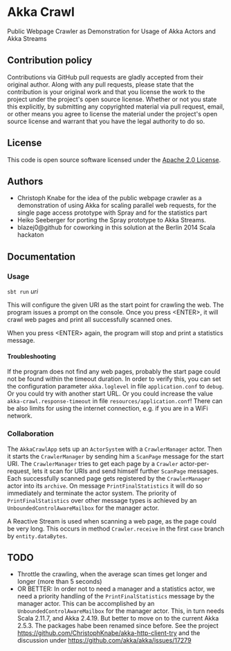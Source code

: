# Akka Crawl #

Public Webpage Crawler as Demonstration for Usage of Akka Actors and Akka Streams

## Contribution policy ##

Contributions via GitHub pull requests are gladly accepted from their original author. Along with any pull requests, please state that the contribution is your original work and that you license the work to the project under the project's open source license. Whether or not you state this explicitly, by submitting any copyrighted material via pull request, email, or other means you agree to license the material under the project's open source license and warrant that you have the legal authority to do so.

## License ##

This code is open source software licensed under the [Apache 2.0 License]("http://www.apache.org/licenses/LICENSE-2.0.html").

## Authors ##

* Christoph Knabe for the idea of the public webpage crawler as a demonstration of using Akka for scaling parallel web requests, for the single page access prototype with Spray and for the statistics part
* Heiko Seeberger for porting the Spray prototype to Akka Streams.
* blazej0@github for coworking in this solution at the Berlin 2014 Scala hackaton

## Documentation ##

### Usage ###

`sbt run` _uri_

This will configure the given URI as the start point for crawling the web.
The program issues a prompt on the console. Once you press &lt;ENTER&gt;, it will crawl web pages and print all successfully scanned ones.

When you press &lt;ENTER&gt; again, the program will stop and print a statistics message.

#### Troubleshooting ####

If the program does not find any web pages, probably the start page could not be found within the timeout duration. 
In order to verify this, you can set the configuration parameter `akka.loglevel` in file `application.conf` to `debug`.
Or you could try with another start URL. 
Or you could increase the value `akka-crawl.response-timeout` in file `resources/application.conf`!
There can be also limits for using the internet connection, e.g. if you are in a WiFi network.

### Collaboration ###

The `AkkaCrawlApp` sets up an `ActorSystem` with a `CrawlerManager` actor.
Then it starts the `CrawlerManager` by sending him a `ScanPage` message for the start URI.
The `CrawlerManager` tries to get each page by a `Crawler` actor-per-request, lets it scan for URIs and send himself further `ScanPage` messages.
Each successfully scanned page gets registered by the `CrawlerManager` actor into its `archive`.
On message `PrintFinalStatistics` it will do so immediately and terminate the actor system. 
The priority of `PrintFinalStatistics` over other message types is achieved by an `UnboundedControlAwareMailbox` for the manager actor. 

A Reactive Stream is used when scanning a web page, as the page could be very long. This occurs in method `Crawler.receive` in the first `case` branch by `entity.dataBytes`.

## TODO ##

* Throttle the crawling, when the average scan times get longer and longer (more than 5 seconds)
* OR BETTER: In order not to need a manager and a statistics actor, we need a priority handling of the `PrintFinalStatistics` message by the manager actor.
  This can be accomplished by an `UnboundedControlAwareMailbox` for the manager actor. This, in turn needs Scala 2.11.7, and Akka 2.4.19.
  But better to move on to the current Akka 2.5.3. The packages habe been renamed since before. See the project https://github.com/ChristophKnabe/akka-http-client-try 
  and the discussion under https://github.com/akka/akka/issues/17279


